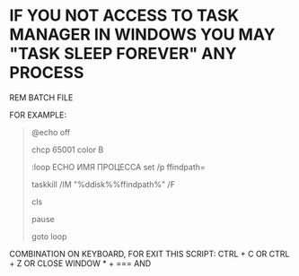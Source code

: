 # IF YOU NOT ACCESS TO TASK MANAGER IN WINDOWS YOU MAY "TASK SLEEP FOREVER" ANY PROCESS

REM BATCH FILE

FOR EXAMPLE:

> @echo off
> 
> chcp 65001
> color B
> 
> :loop
> ECHO ИМЯ ПРОЦЕССА
> set /p ffindpath=
> 
> taskkill /IM "%ddisk%%ffindpath%" /F
>
> cls
>
> pause
> 
> goto loop

COMBINATION ON KEYBOARD, FOR EXIT THIS SCRIPT: 
CTRL + C OR CTRL + Z OR CLOSE WINDOW 
                      * + === AND



